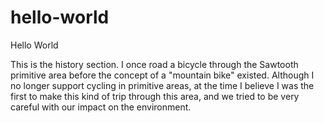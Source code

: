 # hello-world
Hello World

This is the history section. I once road a bicycle through the Sawtooth primitive area before the concept of a "mountain bike" existed. Although I no longer support cycling in primitive areas, at the time I believe I was the first to make this kind of trip through this area, and we tried to be very careful with our impact on the environment.
